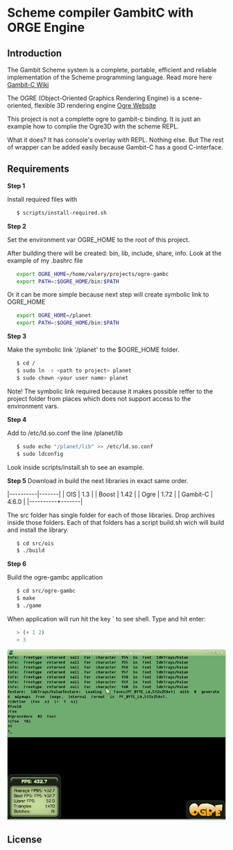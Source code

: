 # Scheme compiler GambitC with ORGE Engine 

## Introduction

The Gambit Scheme system is a complete, portable, efficient and reliable implementation of the Scheme programming language. Read more here [Gambit-C Wiki](http://dynamo.iro.umontreal.ca/~gambit/wiki/index.php/Main_Page)

The OGRE (Object-Oriented Graphics Rendering Engine) is a scene-oriented, flexible 3D rendering engine [Ogre Website](http://www.ogre3d.org/)

This project is not a complette ogre to gambit-c binding. It is just an example how to complie the Ogre3D with the scheme REPL. 

What it does? It has console's overlay with REPL. Nothing else. But The rest of wrapper can be added easily because Gambit-C has a good C-interface. 

## Requirements

**Step 1** 

Install required files with

```bash
   $ scripts/install-required.sh
```

**Step 2** 

Set the environment var OGRE_HOME to the root of this project. 

After building there will be created: bin, lib, include, share, info. Look at the example of my .bashrc file

```bash
   export OGRE_HOME=/home/valery/projects/ogre-gambc
   export PATH=:$OGRE_HOME/bin:$PATH
```
   
Or it can be more simple because next step will create symbolic link to OGRE_HOME

```bash
   export OGRE_HOME=/planet
   export PATH=:$OGRE_HOME/bin:$PATH
```

**Step 3** 

Make the symbolic link '/planet' to the $OGRE_HOME folder. 

```bash
   $ cd /
   $ sudo ln -s <path to project> planet
   $ sudo chown <your user name> planet
```

Note! The symbolic link required because it makes possible reffer to the project folder from places which does not support access to the environment vars.

**Step 4** 

Add to /etc/ld.so.conf the line /planet/lib

```bash
   $ sudo echo "/planet/lib" >> /etc/ld.so.conf
   $ sudo ldconfig
```

   Look inside scripts/install.sh to see an example.

**Step 5** Download in build the next libraries in exact same order.


   |----------|-------|
   | OIS      |   1.3 |
   | Boost    |  1.42 |
   | Ogre     |  1.72 |
   | Gambit-C | 4.6.0 |
   |----------+-------|

   The src folder has single folder for each of those libraries. Drop archives inside those folders. Each of that folders has a script build.sh wich will build and install the  library.

```bash
   $ cd src/ois
   $ ./build
```

**Step 6** 

Build the ogre-gambc application

```bash
   $ cd src/ogre-gambc
   $ make
   $ ./game
```

When application will run hit the key ` to see shell. Type and hit enter:

```scheme
   > (+ 1 2)
   > 3
```

![Screen Shot](/ScreenShot.png)

## License

  
